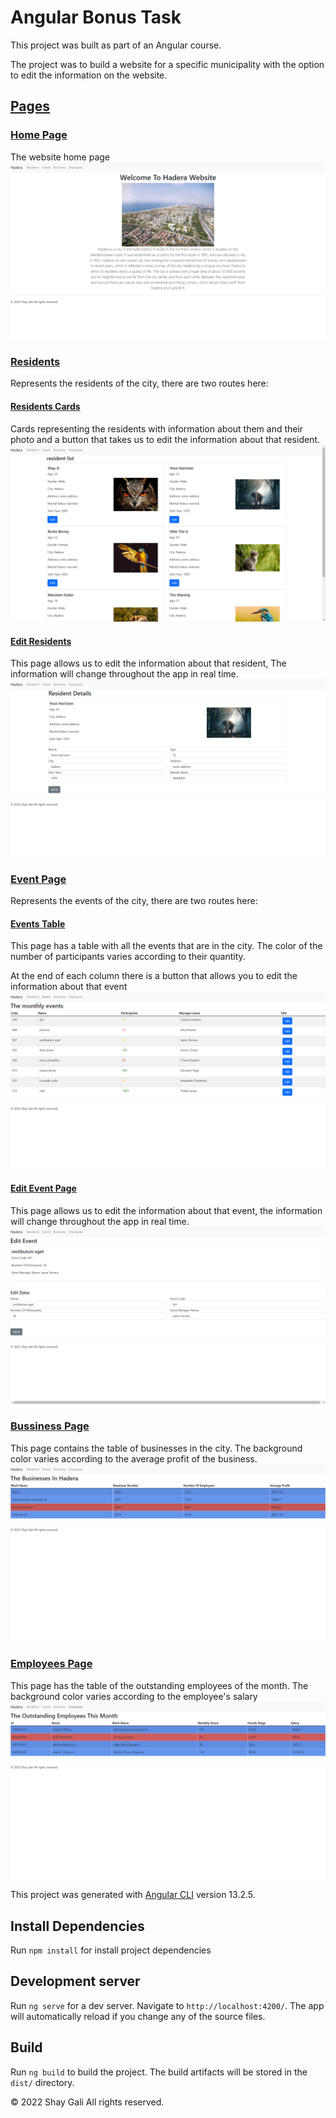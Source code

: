 # Angular Bonus Task

This project was built as part of an Angular course.

The project was to build a website for a specific municipality with the option to edit the information on the website.

## <ins>Pages</ins>

### <ins> Home Page</ins>

The website home page
![home page img](./app-img/home_page.png)

### <ins>Residents</ins>

Represents the residents of the city, there are two routes here:

#### <ins>Residents Cards</ins>

Cards representing the residents with information about them and their photo and a button that takes us to edit the information about that resident.
![residents page img](./app-img/residents.png)

#### <ins>Edit Residents</ins>

This page allows us to edit the information about that resident, The information will change throughout the app in real time.
![edit residents page img](./app-img/edit_resident.png)

### <ins>Event Page</ins>

Represents the events of the city, there are two routes here:

#### <ins>Events Table</ins>

This page has a table with all the events that are in the city.
The color of the number of participants varies according to their quantity.

At the end of each column there is a button that allows you to edit the information about that event
![events page img](./app-img/events.png)

#### <ins>Edit Event Page</ins>

This page allows us to edit the information about that event, the information will change throughout the app in real time.
![edit event page img](./app-img/edit_event.png)

### <ins>Bussiness Page</ins>

This page contains the table of businesses in the city. The background color varies according to the average profit of the business.![bussiness page img](./app-img/bussiness.png)

### <ins>Employees Page</ins>

This page has the table of the outstanding employees of the month. The background color varies according to the employee's salary
![employees page img](./app-img/employees.png)

This project was generated with [Angular CLI](https://github.com/angular/angular-cli) version 13.2.5.

## Install Dependencies

Run `npm install` for install project dependencies

## Development server

Run `ng serve` for a dev server. Navigate to `http://localhost:4200/`. The app will automatically reload if you change any of the source files.

## Build

Run `ng build` to build the project. The build artifacts will be stored in the `dist/` directory.

&copy; 2022 Shay Gali All rights reserved.
